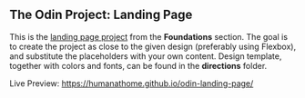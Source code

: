 ## The Odin Project: Landing Page 
This is the [landing page project](https://www.theodinproject.com/paths/foundations/courses/foundations/lessons/landing-page) 
from the **Foundations** section.
The goal is to create the project as close to the given design (preferably using Flexbox), and substitute
the placeholders with your own content.
Design template, together with colors and fonts, can be found in the **directions** folder.

Live Preview: https://humanathome.github.io/odin-landing-page/
